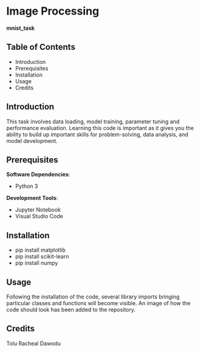# Image Processing
**mnist_task**
## Table of Contents
- Introduction
- Prerequisites
- Installation
- Usage
- Credits

## Introduction
This task involves data loading, model training, parameter tuning and performance evaluation. Learning this code is important as it gives you the ability to build up important skills for problem-solving, data analysis, and model development.
## Prerequisites
**Software Dependencies**:
- Python 3

**Development Tools**:
- Jupyter Notebook
- Visual Studio Code
## Installation
- pip install matplotlib
- pip install scikit-learn
- pip install numpy
## Usage
Following the installation of the code, several library imports bringing particular classes and functions will become visible. An image of how the code should look has been added to the repository. 
## Credits
Tolu Racheal Dawodu
